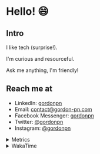 # Hello! 😄

## Intro

I like tech (surprise!).

I'm curious and resourceful.

Ask me anything, I'm friendly!

## Reach me at

- LinkedIn: [gordonpn](https://www.linkedin.com/in/gordonpn/)
- Email: [contact@gordon-pn.com](mailto:contact@gordon-pn.com)
- Facebook Messenger: [gordonpn](https://www.messenger.com/t/Gordonpn)
- Twitter: [@gordonpn](https://twitter.com/Gordonpn)
- Instagram: [@gordonpn](https://www.instagram.com/gordonpn/)

<details>
  <summary>Metrics</summary>

  <img align="center" src="https://github.com/gordonpn/gordonpn/blob/master/github-metrics.svg" alt="GitHub Metrics">

</details>

<details>
  <summary>WakaTime</summary>

  <!--START_SECTION:waka-->

```text
Bash       20 mins         █████████▒░░░░░░░░░░░░░░░   37.71 %
YAML       17 mins         ████████░░░░░░░░░░░░░░░░░   31.65 %
JSON       13 mins         ██████░░░░░░░░░░░░░░░░░░░   24.33 %
Markdown   3 mins          █▓░░░░░░░░░░░░░░░░░░░░░░░   06.31 %
INI        0 secs          ░░░░░░░░░░░░░░░░░░░░░░░░░   00.00 %
```

<!--END_SECTION:waka-->
</details>
